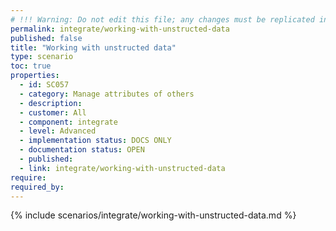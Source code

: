 ```yaml
---
# !!! Warning: Do not edit this file; any changes must be replicated in Excel !!!
permalink: integrate/working-with-unstructed-data
published: false
title: "Working with unstructed data"
type: scenario
toc: true
properties:
  - id: SC057
  - category: Manage attributes of others
  - description:
  - customer: All
  - component: integrate
  - level: Advanced
  - implementation status: DOCS ONLY
  - documentation status: OPEN
  - published:
  - link: integrate/working-with-unstructed-data
require:
required_by:
---
```


{% include scenarios/integrate/working-with-unstructed-data.md %}

